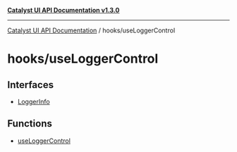 [**Catalyst UI API Documentation v1.3.0**](../../README.md)

---

[Catalyst UI API Documentation](../../README.md) / hooks/useLoggerControl

# hooks/useLoggerControl

## Interfaces

- [LoggerInfo](interfaces/LoggerInfo.md)

## Functions

- [useLoggerControl](functions/useLoggerControl.md)
